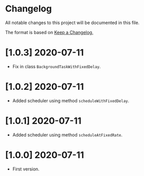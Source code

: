 # Changelog
All notable changes to this project will be documented in this file.

The format is based on [Keep a Changelog](https://keepachangelog.com/en/1.0.0/),

# [1.0.3] 2020-07-11
- Fix in class `BackgroundTaskWithFixedDelay`.

# [1.0.2] 2020-07-11
- Added scheduler using method `scheduleWithFixedDelay`.

# [1.0.1] 2020-07-11
- Added scheduler using method `scheduleAtFixedRate`.

# [1.0.0] 2020-07-11
- First version.
